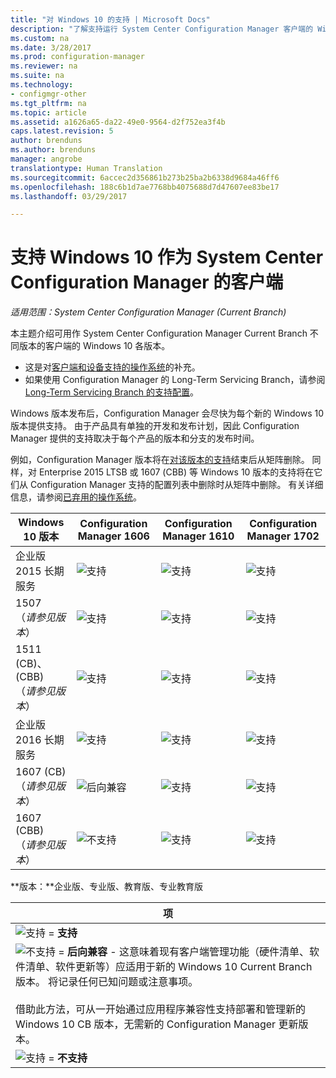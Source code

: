 ```yaml
---
title: "对 Windows 10 的支持 | Microsoft Docs"
description: "了解支持运行 System Center Configuration Manager 客户端的 Windows 10 版本。"
ms.custom: na
ms.date: 3/28/2017
ms.prod: configuration-manager
ms.reviewer: na
ms.suite: na
ms.technology:
- configmgr-other
ms.tgt_pltfrm: na
ms.topic: article
ms.assetid: a1626a65-da22-49e0-9564-d2f752ea3f4b
caps.latest.revision: 5
author: brenduns
ms.author: brenduns
manager: angrobe
translationtype: Human Translation
ms.sourcegitcommit: 6accec2d356861b273b25ba2b6338d9684a46ff6
ms.openlocfilehash: 188c6b1d7ae7768bb4075688d7d47607ee83be17
ms.lasthandoff: 03/29/2017

---
```

# <a name="support-for-windows-10-as-a-client-of-system-center-configuration-manager"></a>支持 Windows 10 作为 System Center Configuration Manager 的客户端

*适用范围：System Center Configuration Manager (Current Branch)*


 本主题介绍可用作 System Center Configuration Manager Current Branch 不同版本的客户端的 Windows 10 各版本。

- 这是对[客户端和设备支持的操作系统](/sccm/core/plan-design/configs/supported-operating-systems-for-clients-and-devices)的补充。
- 如果使用 Configuration Manager 的 Long-Term Servicing Branch，请参阅 [Long-Term Servicing Branch 的支持配置](/sccm/core/understand/supported-configurations-for-ltsb)。

Windows 版本发布后，Configuration Manager 会尽快为每个新的 Windows 10 版本提供支持。 由于产品具有单独的开发和发布计划，因此 Configuration Manager 提供的支持取决于每个产品的版本和分支的发布时间。

例如，Configuration Manager 版本将在[对该版本的支持](/sccm/core/servers/manage/current-branch-versions-supported)结束后从矩阵删除。 同样，对 Enterprise 2015 LTSB 或 1607 (CBB) 等 Windows 10 版本的支持将在它们从 Configuration Manager 支持的配置列表中删除时从矩阵中删除。 有关详细信息，请参阅[已弃用的操作系统](/sccm/core/plan-design/changes/removed-and-deprecated-features#deprecated-operating-systems)。



|Windows 10 版本                    |Configuration Manager 1606          |Configuration Manager 1610          |    Configuration Manager 1702 |
|---------------------|-----|-----|-----|
|企业版 2015 长期服务                   |![支持](media/green_check.png) |![支持](media/green_check.png) |![支持](media/green_check.png) |
|1507 <br />（*请参见版本*）            |![支持](media/green_check.png) |![支持](media/green_check.png) |![支持](media/green_check.png) |
|1511 (CB)、(CBB)<br />（*请参见版本*） |![支持](media/green_check.png) |![支持](media/green_check.png) |![支持](media/green_check.png) |
|企业版 2016 长期服务                   |![支持](media/green_check.png) |![支持](media/green_check.png) |![支持](media/green_check.png) |
|1607 (CB)    <br />（*请参见版本*）      |![后向兼容](media/blue_compat.png) |![支持](media/green_check.png) |![支持](media/green_check.png) |
|1607 (CBB)    <br />（*请参见版本*）      |![不支持](media/Red_X.png)   |![支持](media/green_check.png) |![支持](media/green_check.png) |



**版本：**企业版、专业版、教育版、专业教育版   

|项|
|--|
|![支持](media/green_check.png) = **支持**  |
|![不支持](media/blue_compat.png)  = **后向兼容** - 这意味着现有客户端管理功能（硬件清单、软件清单、软件更新等）应适用于新的 Windows 10 Current Branch 版本。 将记录任何已知问题或注意事项。 <br><br>借助此方法，可从一开始通过应用程序兼容性支持部署和管理新的 Windows 10 CB 版本，无需新的 Configuration Manager 更新版本。 |
|![支持](media/Red_X.png) = **不支持**|

